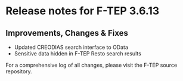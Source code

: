 # Release notes for F-TEP 3.6.13

## Improvements, Changes &amp; Fixes

* Updated CREODIAS search interface to OData
* Sensitive data hidden in F-TEP Resto search results
 
For a comprehensive log of all changes, please visit the F-TEP source
repository.
